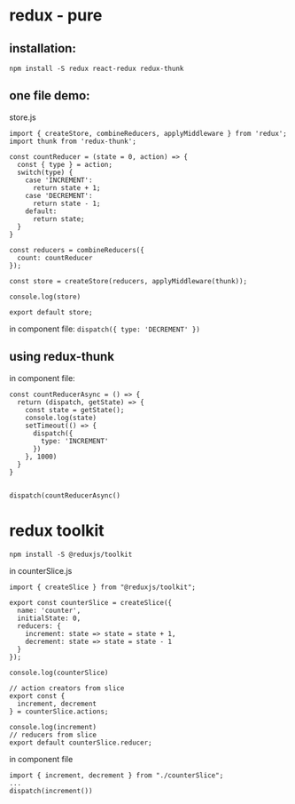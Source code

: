 # redux - pure
## installation:
``` npm install -S redux react-redux redux-thunk ```

## one file demo:
store.js
```
import { createStore, combineReducers, applyMiddleware } from 'redux';
import thunk from 'redux-thunk';

const countReducer = (state = 0, action) => {
  const { type } = action;
  switch(type) {
    case 'INCREMENT':
      return state + 1;
    case 'DECREMENT':
      return state - 1;
    default:
      return state;
  }
}

const reducers = combineReducers({
  count: countReducer
});

const store = createStore(reducers, applyMiddleware(thunk));

console.log(store)

export default store;
```

in component file:
``` dispatch({ type: 'DECREMENT' }) ```

## using redux-thunk

in component file:

```
const countReducerAsync = () => {
  return (dispatch, getState) => {
    const state = getState();
    console.log(state)
    setTimeout(() => {
      dispatch({
        type: 'INCREMENT'
      })
    }, 1000)    
  }
}


dispatch(countReducerAsync()
```

# redux toolkit

``` npm install -S @reduxjs/toolkit ```

in counterSlice.js

```
import { createSlice } from "@reduxjs/toolkit";

export const counterSlice = createSlice({
  name: 'counter',
  initialState: 0,
  reducers: {
    increment: state => state = state + 1,
    decrement: state => state = state - 1
  }
});

console.log(counterSlice)

// action creators from slice
export const {
  increment, decrement
} = counterSlice.actions;

console.log(increment)
// reducers from slice
export default counterSlice.reducer;

```

in component file
```
import { increment, decrement } from "./counterSlice";
...
dispatch(increment())
```
